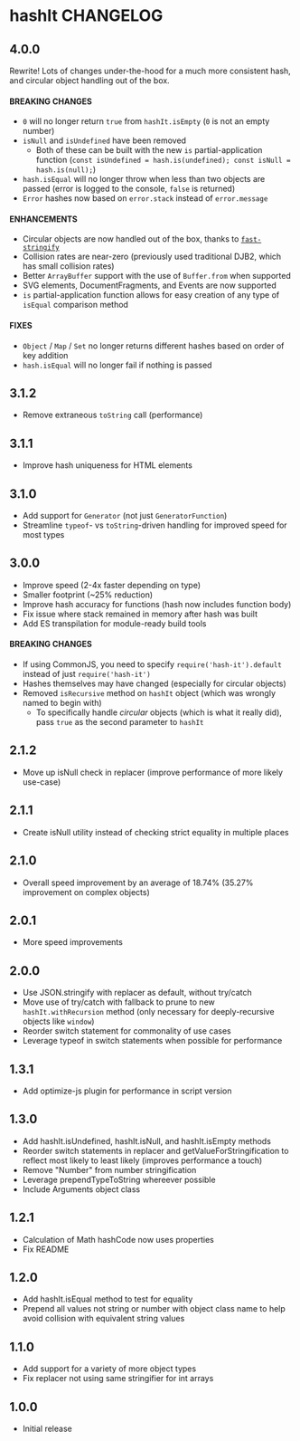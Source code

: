 # hashIt CHANGELOG

## 4.0.0

Rewrite! Lots of changes under-the-hood for a much more consistent hash, and circular object handling out of the box.

#### BREAKING CHANGES

- `0` will no longer return `true` from `hashIt.isEmpty` (`0` is not an empty number)
- `isNull` and `isUndefined` have been removed
  - Both of these can be built with the new `is` partial-application function (`const isUndefined = hash.is(undefined); const isNull = hash.is(null);`)
- `hash.isEqual` will no longer throw when less than two objects are passed (error is logged to the console, `false` is returned)
- `Error` hashes now based on `error.stack` instead of `error.message`

#### ENHANCEMENTS

- Circular objects are now handled out of the box, thanks to [`fast-stringify`](https://github.com/planttheidea/fast-stringify)
- Collision rates are near-zero (previously used traditional DJB2, which has small collision rates)
- Better `ArrayBuffer` support with the use of `Buffer.from` when supported
- SVG elements, DocumentFragments, and Events are now supported
- `is` partial-application function allows for easy creation of any type of `isEqual` comparison method

#### FIXES

- `Object` / `Map` / `Set` no longer returns different hashes based on order of key addition
- `hash.isEqual` will no longer fail if nothing is passed

## 3.1.2

- Remove extraneous `toString` call (performance)

## 3.1.1

- Improve hash uniqueness for HTML elements

## 3.1.0

- Add support for `Generator` (not just `GeneratorFunction`)
- Streamline `typeof`- vs `toString`-driven handling for improved speed for most types

## 3.0.0

- Improve speed (2-4x faster depending on type)
- Smaller footprint (~25% reduction)
- Improve hash accuracy for functions (hash now includes function body)
- Fix issue where stack remained in memory after hash was built
- Add ES transpilation for module-ready build tools

#### BREAKING CHANGES

- If using CommonJS, you need to specify `require('hash-it').default` instead of just `require('hash-it')`
- Hashes themselves may have changed (especially for circular objects)
- Removed `isRecursive` method on `hashIt` object (which was wrongly named to begin with)
  - To specifically handle _circular_ objects (which is what it really did), pass `true` as the second parameter to `hashIt`

## 2.1.2

- Move up isNull check in replacer (improve performance of more likely use-case)

## 2.1.1

- Create isNull utility instead of checking strict equality in multiple places

## 2.1.0

- Overall speed improvement by an average of 18.74% (35.27% improvement on complex objects)

## 2.0.1

- More speed improvements

## 2.0.0

- Use JSON.stringify with replacer as default, without try/catch
- Move use of try/catch with fallback to prune to new `hashIt.withRecursion` method (only necessary for deeply-recursive objects like `window`)
- Reorder switch statement for commonality of use cases
- Leverage typeof in switch statements when possible for performance

## 1.3.1

- Add optimize-js plugin for performance in script version

## 1.3.0

- Add hashIt.isUndefined, hashIt.isNull, and hashIt.isEmpty methods
- Reorder switch statements in replacer and getValueForStringification to reflect most likely to least likely (improves performance a touch)
- Remove "Number" from number stringification
- Leverage prependTypeToString whereever possible
- Include Arguments object class

## 1.2.1

- Calculation of Math hashCode now uses properties
- Fix README

## 1.2.0

- Add hashIt.isEqual method to test for equality
- Prepend all values not string or number with object class name to help avoid collision with equivalent string values

## 1.1.0

- Add support for a variety of more object types
- Fix replacer not using same stringifier for int arrays

## 1.0.0

- Initial release

